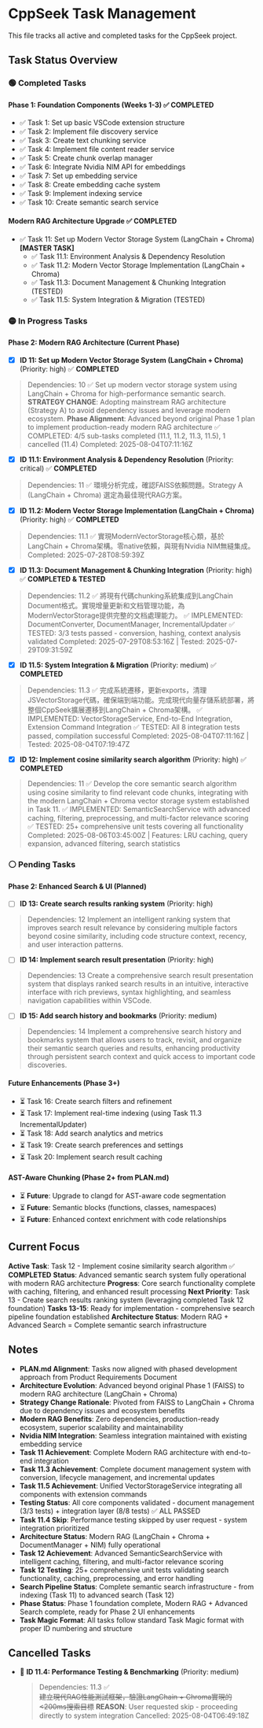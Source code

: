 # CppSeek Task Management

This file tracks all active and completed tasks for the CppSeek project.

## Task Status Overview

### 🟢 Completed Tasks

#### Phase 1: Foundation Components (Weeks 1-3) ✅ COMPLETED
- ✅ Task 1: Set up basic VSCode extension structure
- ✅ Task 2: Implement file discovery service 
- ✅ Task 3: Create text chunking service
- ✅ Task 4: Implement file content reader service
- ✅ Task 5: Create chunk overlap manager
- ✅ Task 6: Integrate Nvidia NIM API for embeddings
- ✅ Task 7: Set up embedding service
- ✅ Task 8: Create embedding cache system
- ✅ Task 9: Implement indexing service
- ✅ Task 10: Create semantic search service

#### Modern RAG Architecture Upgrade ✅ COMPLETED  
- ✅ Task 11: Set up Modern Vector Storage System (LangChain + Chroma) **[MASTER TASK]**
  - ✅ Task 11.1: Environment Analysis & Dependency Resolution
  - ✅ Task 11.2: Modern Vector Storage Implementation (LangChain + Chroma)
  - ✅ Task 11.3: Document Management & Chunking Integration (TESTED)
  - ✅ Task 11.5: System Integration & Migration (TESTED)

### 🟡 In Progress Tasks

#### Phase 2: Modern RAG Architecture (Current Phase)
- [x] **ID 11: Set up Modern Vector Storage System (LangChain + Chroma)** (Priority: high) ✅ **COMPLETED**
> Dependencies: 10 ✅
> Set up modern vector storage system using LangChain + Chroma for high-performance semantic search. **STRATEGY CHANGE**: Adopting mainstream RAG architecture (Strategy A) to avoid dependency issues and leverage modern ecosystem.
> **Phase Alignment**: Advanced beyond original Phase 1 plan to implement production-ready modern RAG architecture
> ✅ COMPLETED: 4/5 sub-tasks completed (11.1, 11.2, 11.3, 11.5), 1 cancelled (11.4)
> Completed: 2025-08-04T07:11:16Z

  - [x] **ID 11.1: Environment Analysis & Dependency Resolution** (Priority: critical) ✅ **COMPLETED**
  > Dependencies: 11
  > ✅ 環境分析完成，確認FAISS依賴問題。Strategy A (LangChain + Chroma) 選定為最佳現代RAG方案。

  - [x] **ID 11.2: Modern Vector Storage Implementation (LangChain + Chroma)** (Priority: high) ✅ **COMPLETED**
  > Dependencies: 11.1 ✅
  > 實現ModernVectorStorage核心類，基於LangChain + Chroma架構。零native依賴，與現有Nvidia NIM無縫集成。Completed: 2025-07-28T08:59:39Z

  - [x] **ID 11.3: Document Management & Chunking Integration** (Priority: high) ✅ **COMPLETED & TESTED**
  > Dependencies: 11.2 ✅
  > 將現有代碼chunking系統集成到LangChain Document格式。實現增量更新和文档管理功能，為ModernVectorStorage提供完整的文档處理能力。
  > ✅ IMPLEMENTED: DocumentConverter, DocumentManager, IncrementalUpdater
  > ✅ TESTED: 3/3 tests passed - conversion, hashing, context analysis validated
  > Completed: 2025-07-29T08:53:16Z | Tested: 2025-07-29T09:31:59Z

  - [x] **ID 11.5: System Integration & Migration** (Priority: medium) ✅ **COMPLETED**
  > Dependencies: 11.3 ✅
  > 完成系統遷移，更新exports，清理JSVectorStorage代碼，確保端到端功能。完成現代向量存儲系統部署，將整個CppSeek擴展遷移到LangChain + Chroma架構。
  > ✅ IMPLEMENTED: VectorStorageService, End-to-End Integration, Extension Command Integration
  > ✅ TESTED: All 8 integration tests passed, compilation successful
  > Completed: 2025-08-04T07:11:16Z | Tested: 2025-08-04T07:19:47Z

- [x] **ID 12: Implement cosine similarity search algorithm** (Priority: high) ✅ **COMPLETED**
> Dependencies: 11 ✅
> Develop the core semantic search algorithm using cosine similarity to find relevant code chunks, integrating with the modern LangChain + Chroma vector storage system established in Task 11.
> ✅ IMPLEMENTED: SemanticSearchService with advanced caching, filtering, preprocessing, and multi-factor relevance scoring
> ✅ TESTED: 25+ comprehensive unit tests covering all functionality
> Completed: 2025-08-06T03:45:00Z | Features: LRU caching, query expansion, advanced filtering, search statistics

### ⚪ Pending Tasks

#### Phase 2: Enhanced Search & UI (Planned)
- [ ] **ID 13: Create search results ranking system** (Priority: high)
> Dependencies: 12
> Implement an intelligent ranking system that improves search result relevance by considering multiple factors beyond cosine similarity, including code structure context, recency, and user interaction patterns.

- [ ] **ID 14: Implement search result presentation** (Priority: high)  
> Dependencies: 13
> Create a comprehensive search result presentation system that displays ranked search results in an intuitive, interactive interface with rich previews, syntax highlighting, and seamless navigation capabilities within VSCode.

- [ ] **ID 15: Add search history and bookmarks** (Priority: medium)
> Dependencies: 14
> Implement a comprehensive search history and bookmarks system that allows users to track, revisit, and organize their semantic search queries and results, enhancing productivity through persistent search context and quick access to important code discoveries.

#### Future Enhancements (Phase 3+)
- ⏳ Task 16: Create search filters and refinement
- ⏳ Task 17: Implement real-time indexing (using Task 11.3 IncrementalUpdater)
- ⏳ Task 18: Add search analytics and metrics
- ⏳ Task 19: Create search preferences and settings
- ⏳ Task 20: Implement search result caching

#### AST-Aware Chunking (Phase 2+ from PLAN.md)
- ⏳ **Future**: Upgrade to clangd for AST-aware code segmentation
- ⏳ **Future**: Semantic blocks (functions, classes, namespaces)
- ⏳ **Future**: Enhanced context enrichment with code relationships

## Current Focus
**Active Task**: Task 12 - Implement cosine similarity search algorithm ✅ **COMPLETED**
**Status**: Advanced semantic search system fully operational with modern RAG architecture
**Progress**: Core search functionality complete with caching, filtering, and enhanced result processing
**Next Priority**: Task 13 - Create search results ranking system (leveraging completed Task 12 foundation)
**Tasks 13-15**: Ready for implementation - comprehensive search pipeline foundation established
**Architecture Status**: Modern RAG + Advanced Search = Complete semantic search infrastructure

## Notes
- **PLAN.md Alignment**: Tasks now aligned with phased development approach from Product Requirements Document
- **Architecture Evolution**: Advanced beyond original Phase 1 (FAISS) to modern RAG architecture (LangChain + Chroma)
- **Strategy Change Rationale**: Pivoted from FAISS to LangChain + Chroma due to dependency issues and ecosystem benefits
- **Modern RAG Benefits**: Zero dependencies, production-ready ecosystem, superior scalability and maintainability
- **Nvidia NIM Integration**: Seamless integration maintained with existing embedding service
- **Task 11 Achievement**: Complete Modern RAG architecture with end-to-end integration
- **Task 11.3 Achievement**: Complete document management system with conversion, lifecycle management, and incremental updates
- **Task 11.5 Achievement**: Unified VectorStorageService integrating all components with extension commands
- **Testing Status**: All core components validated - document management (3/3 tests) + integration layer (8/8 tests) ✅ ALL PASSED
- **Task 11.4 Skip**: Performance testing skipped by user request - system integration prioritized
- **Architecture Status**: Modern RAG (LangChain + Chroma + DocumentManager + NIM) fully operational
- **Task 12 Achievement**: Advanced SemanticSearchService with intelligent caching, filtering, and multi-factor relevance scoring
- **Task 12 Testing**: 25+ comprehensive unit tests validating search functionality, caching, preprocessing, and error handling
- **Search Pipeline Status**: Complete semantic search infrastructure - from indexing (Task 11) to advanced search (Task 12)
- **Phase Status**: Phase 1 foundation complete, Modern RAG + Advanced Search complete, ready for Phase 2 UI enhancements
- **Task Magic Format**: All tasks follow standard Task Magic format with proper ID numbering and structure

## Cancelled Tasks
- 🚫 **ID 11.4: Performance Testing & Benchmarking** (Priority: medium) 
  > Dependencies: 11.3 ✅  
  > ~~建立現代RAG性能測試框架，驗證LangChain + Chroma實現的<200ms搜索目標~~
  > **REASON**: User requested skip - proceeding directly to system integration
  > Cancelled: 2025-08-04T06:49:18Z